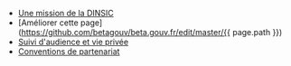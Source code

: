 - [Une mission de la DINSIC](https://www.numerique.gouv.fr/)
- [Améliorer cette page](https://github.com/betagouv/beta.gouv.fr/edit/master/{{ page.path }})
- [Suivi d'audience et vie privée](/suivi)
- [Conventions de partenariat](https://www.data.gouv.fr/fr/datasets/conventions-de-partenariat/)
